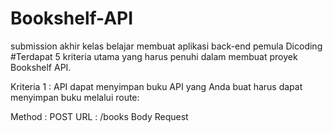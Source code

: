 # Bookshelf-API
submission akhir kelas belajar membuat aplikasi back-end pemula Dicoding
#Terdapat 5 kriteria utama yang harus penuhi dalam membuat proyek Bookshelf API.

Kriteria 1 : API dapat menyimpan buku
API yang Anda buat harus dapat menyimpan buku melalui route:

Method : POST
URL : /books
Body Request
